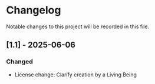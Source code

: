 # Changelog
Notable changes to this project will be recorded in this file.

## [1.1] - 2025-06-06
### Changed
- License change: Clarify creation by a Living Being
